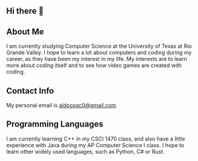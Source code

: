 ## Hi there 👋

## About Me

I am currently studying Computer Science at the University of Texas at Rio Grande Valley. 
I hope to learn a lot about computers and coding during my career, as they have been my interest in my life. 
My interests are to learn more about coding itself and to see how video games are created with coding.

## Contact Info

My personal email is aldoosgc0@gmail.com

## Programming Languages

I am currently learning C++ in my CSCI 1470 class, and also have a little experience with Java during my AP Computer Science I class.
I hope to learn other widely used languages, such as Python, C# or Rust.
<!--
**punitiveloki/punitiveloki** is a ✨ _special_ ✨ repository because its `README.md` (this file) appears on your GitHub profile.

Here are some ideas to get you started:

- 🔭 I’m currently working on ...
- 🌱 I’m currently learning ...
- 👯 I’m looking to collaborate on ...
- 🤔 I’m looking for help with ...
- 💬 Ask me about ...
- 📫 How to reach me: ...
- 😄 Pronouns: ...
- ⚡ Fun fact: ...
-->
